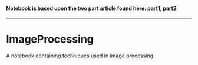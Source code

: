 #### Notebook is based upon the two part article found here: [part1](https://towardsdatascience.com/massive-tutorial-on-image-processing-and-preparation-for-deep-learning-in-python-1-e534ee42f122), [part2](https://towardsdatascience.com/massive-tutorial-on-image-processing-and-preparation-for-deep-learning-in-python-2-14816263b4a5)
---

# ImageProcessing
A notebook containing techniques used in image processing
